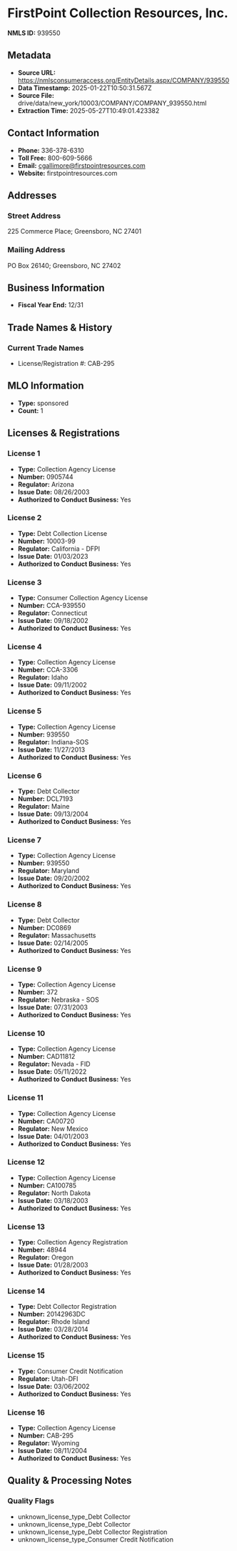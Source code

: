 # FirstPoint Collection Resources, Inc.

**NMLS ID:** 939550

## Metadata
- **Source URL:** https://nmlsconsumeraccess.org/EntityDetails.aspx/COMPANY/939550
- **Data Timestamp:** 2025-01-22T10:50:31.567Z
- **Source File:** drive/data/new_york/10003/COMPANY/COMPANY_939550.html
- **Extraction Time:** 2025-05-27T10:49:01.423382

## Contact Information
- **Phone:** 336-378-6310
- **Toll Free:** 800-609-5666
- **Email:** cgallimore@firstpointresources.com
- **Website:** firstpointresources.com

## Addresses
### Street Address
225 Commerce Place; Greensboro, NC 27401

### Mailing Address
PO Box 26140; Greensboro, NC 27402

## Business Information
- **Fiscal Year End:** 12/31

## Trade Names & History
### Current Trade Names
- License/Registration #: CAB-295

## MLO Information
- **Type:** sponsored
- **Count:** 1

## Licenses & Registrations

### License 1
- **Type:** Collection Agency License
- **Number:** 0905744
- **Regulator:** Arizona
- **Issue Date:** 08/26/2003
- **Authorized to Conduct Business:** Yes

### License 2
- **Type:** Debt Collection License
- **Number:** 10003-99
- **Regulator:** California - DFPI
- **Issue Date:** 01/03/2023
- **Authorized to Conduct Business:** Yes

### License 3
- **Type:** Consumer Collection Agency License
- **Number:** CCA-939550
- **Regulator:** Connecticut
- **Issue Date:** 09/18/2002
- **Authorized to Conduct Business:** Yes

### License 4
- **Type:** Collection Agency License
- **Number:** CCA-3306
- **Regulator:** Idaho
- **Issue Date:** 09/11/2002
- **Authorized to Conduct Business:** Yes

### License 5
- **Type:** Collection Agency License
- **Number:** 939550
- **Regulator:** Indiana-SOS
- **Issue Date:** 11/27/2013
- **Authorized to Conduct Business:** Yes

### License 6
- **Type:** Debt Collector
- **Number:** DCL7193
- **Regulator:** Maine
- **Issue Date:** 09/13/2004
- **Authorized to Conduct Business:** Yes

### License 7
- **Type:** Collection Agency License
- **Number:** 939550
- **Regulator:** Maryland
- **Issue Date:** 09/20/2002
- **Authorized to Conduct Business:** Yes

### License 8
- **Type:** Debt Collector
- **Number:** DC0869
- **Regulator:** Massachusetts
- **Issue Date:** 02/14/2005
- **Authorized to Conduct Business:** Yes

### License 9
- **Type:** Collection Agency License
- **Number:** 372
- **Regulator:** Nebraska - SOS
- **Issue Date:** 07/31/2003
- **Authorized to Conduct Business:** Yes

### License 10
- **Type:** Collection Agency License
- **Number:** CAD11812
- **Regulator:** Nevada - FID
- **Issue Date:** 05/11/2022
- **Authorized to Conduct Business:** Yes

### License 11
- **Type:** Collection Agency License
- **Number:** CA00720
- **Regulator:** New Mexico
- **Issue Date:** 04/01/2003
- **Authorized to Conduct Business:** Yes

### License 12
- **Type:** Collection Agency License
- **Number:** CA100785
- **Regulator:** North Dakota
- **Issue Date:** 03/18/2003
- **Authorized to Conduct Business:** Yes

### License 13
- **Type:** Collection Agency Registration
- **Number:** 48944
- **Regulator:** Oregon
- **Issue Date:** 01/28/2003
- **Authorized to Conduct Business:** Yes

### License 14
- **Type:** Debt Collector Registration
- **Number:** 20142963DC
- **Regulator:** Rhode Island
- **Issue Date:** 03/28/2014
- **Authorized to Conduct Business:** Yes

### License 15
- **Type:** Consumer Credit Notification
- **Regulator:** Utah-DFI
- **Issue Date:** 03/06/2002
- **Authorized to Conduct Business:** Yes

### License 16
- **Type:** Collection Agency License
- **Number:** CAB-295
- **Regulator:** Wyoming
- **Issue Date:** 08/11/2004
- **Authorized to Conduct Business:** Yes

## Quality & Processing Notes
### Quality Flags
- unknown_license_type_Debt Collector
- unknown_license_type_Debt Collector
- unknown_license_type_Debt Collector Registration
- unknown_license_type_Consumer Credit Notification
